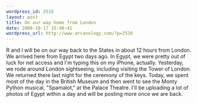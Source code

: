 ```yaml
--- 
wordpress_id: 2516
layout: post
title: On our way home from London
date: 2008-10-17 15:48:41
wordpress_url: http://www.arcanology.com/?p=2516
---
```

R and I will be on our way back to the States in about 12 hours from London. We arrived here from Egypt two days ago. In Egypt, we were pretty out of luck for net access and I'm typing this on my iPhone, actually. Yesterday, we rode around London sightseeing, including visiting the Tower of London. We returned there last night for the ceremony of the keys. Today, we spent most of the day in the British Museum and then went to see the Monty Python musical, "Spamalot," at the Palace Theatre. I'll be uploading a lot of photos of Egypt within a day and will be posting more once we are back.